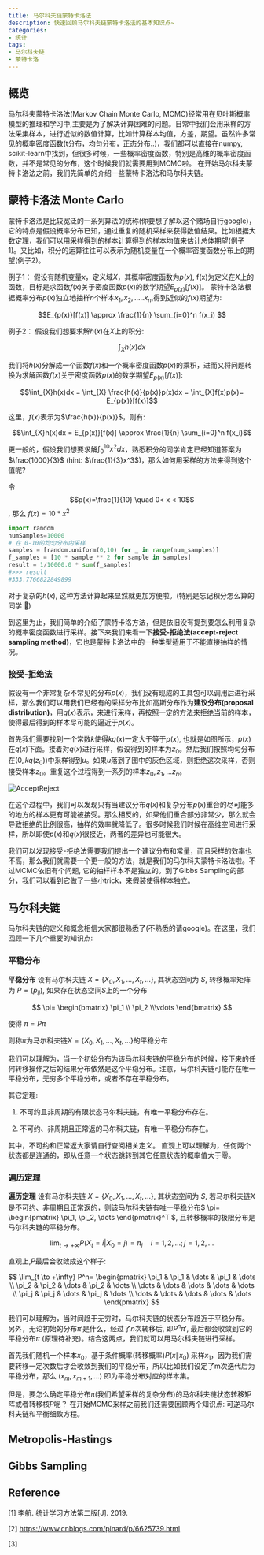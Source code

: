 ```yaml
---
title: 马尔科夫链蒙特卡洛法
description: 快速回顾马尔科夫链蒙特卡洛法的基本知识点~
categories:
- 统计
tags:
- 马尔科夫链
- 蒙特卡洛
---
```


## 概览
马尔科夫蒙特卡洛法(Markov Chain Monte Carlo, MCMC)经常用在贝叶斯概率模型的推理和学习中,主要是为了解决计算困难的问题。日常中我们会用采样的方法采集样本，进行近似的数值计算，比如计算样本均值，方差，期望。虽然许多常见的概率密度函数(t分布，均匀分布，正态分布..)，我们都可以直接在numpy, scikit-learn中找到，但很多时候，一些概率密度函数，特别是高维的概率密度函数，并不是常见的分布，这个时候我们就需要用到MCMC啦。
在开始马尔科夫蒙特卡洛法之前，我们先简单的介绍一些蒙特卡洛法和马尔科夫链。

## 蒙特卡洛法 Monte Carlo
蒙特卡洛法是比较宽泛的一系列算法的统称(你要想了解以这个赌场自行google)，它的特点是假设概率分布已知，通过重复的随机采样来获得数值结果。比如根据大数定理，我们可以用采样得到的样本计算得到的样本均值来估计总体期望(例子1)。又比如，积分的运算往往可以表示为随机变量在一个概率密度函数分布上的期望(例子2)。

例子1：
假设有随机变量$x$，定义域$X$，其概率密度函数为$p(x)$, f(x)为定义在$X$上的函数，目标是求函数$f(x)$关于密度函数$p(x)$的数学期望$E_{p(x)}[f(x)]$。
蒙特卡洛法根据概率分布$p(x)$独立地抽样$n$个样本$x_1,x_2,.....x_n$,得到近似的$f(x)$期望为:

$$E_{p(x)}[f(x)] \approx \frac{1}{n} \sum_{i=0}^n f(x_i) $$

例子2：
假设我们想要求解$h(x)$在$X$上的积分:

$$\int_{X}h(x)dx$$

我们将$h(x)$分解成一个函数$f(x)$和一个概率密度函数$p(x)$的乘积，进而又将问题转换为求解函数$f(x)$关于密度函数$p(x)$的数学期望$E_{p(x)}[f(x)]$:

$$\int_{X}h(x)dx = \int_{X} \frac{h(x)}{p(x)}p(x)dx = \int_{X}f(x)p(x)= E_{p(x)}[f(x)]$$

这里，$f(x)$表示为$\frac{h(x)}{p(x)}$，则有:

$$\int_{X}h(x)dx = E_{p(x)}[f(x)] \approx \frac{1}{n} \sum_{i=0}^n f(x_i)$$

更一般的，假设我们想要求解$\int_0^{10} x^2dx$，熟悉积分的同学肯定已经知道答案为$\frac{1000}{3}$ (hint: $\frac{1}{3}x^3$)，那么如何用采样的方法来得到这个值呢?

令 $$p(x)=\frac{1}{10} \quad 0< x < 10$$, 那么 $f(x)=10 * x^2$

```python
import random
numSamples=10000
# 在 0-10的均匀分布内采样
samples = [random.uniform(0,10) for _ in range(num_samples)]
f_samples = [10 * sample ** 2 for sample in samples]
result = 1/10000.0 * sum(f_samples)
#>>> result
#333.7766822849899
```

对于复杂的$h(x)$, 这种方法计算起来显然就更加方便啦。(特别是忘记积分怎么算的同学 :speak_no_evil:)

到这里为止，我们简单的介绍了蒙特卡洛方法，但是依旧没有提到要怎么利用复杂的概率密度函数进行采样。接下来我们来看一下**接受-拒绝法(accept-reject sampling method)**，它也是蒙特卡洛法中的一种类型适用于不能直接抽样的情况。

### 接受-拒绝法 ###
假设有一个非常复杂不常见的分布$p(x)$，我们没有现成的工具包可以调用后进行采样，那么我们可以用我们已经有的采样分布比如高斯分布作为**建议分布(proposal distribution)**，用$q(x)$表示，来进行采样，再按照一定的方法来拒绝当前的样本，使得最后得到的样本尽可能的逼近于$p(x)$。

首先我们需要找到一个常数$k$使得$kq(x)$一定大于等于$p(x)$, 也就是如图所示，$p(x)$在$q(x)$下面。接着对$q(x)$进行采样，假设得到的样本为$z_0$。然后我们按照均匀分布在$(0, kq(z_0))$中采样得到$u$。如果$u$落到了图中的灰色区域，则拒绝这次采样，否则接受样本$z_0$。重复这个过程得到一系列的样本$z_0,z_1,...z_n$。

![AcceptReject](https://images2015.cnblogs.com/blog/1042406/201703/1042406-20170327143755811-993574578.png )


在这个过程中，我们可以发现只有当建议分布$q(x)$和复杂分布$p(x)$重合的尽可能多的地方的样本更有可能被接受。那么相反的，如果他们重合部分非常少，那么就会导致拒绝的比例很高，抽样的效率就降低了。很多时候我们时候在高维空间进行采样，所以即使$p(x)$和$q(x)$很接近，两者的差异也可能很大。

我们可以发现接受-拒绝法需要我们提出一个建议分布和常量，而且采样的效率也不高，那么我们就需要一个更一般的方法，就是我们的马尔科夫蒙特卡洛法啦。不过MCMC依旧有个问题, 它的抽样样本不是独立的。到了Gibbs Sampling的部分，我们可以看到它做了一些小trick，来假装使得样本独立。

## 马尔科夫链
马尔科夫链的定义和概念相信大家都很熟悉了(不熟悉的请google)。在这里，我们回顾一下几个重要的知识点:

### 平稳分布
**平稳分布** 设有马尔科夫链 $X=\{X_0, X_1, ..., X_t, ...\}$, 其状态空间为 $S$, 转移概率矩阵为 $P=(p_{ij})$, 如果存在状态空间$S$上的一个分布

$$ \pi= \begin{bmatrix} \pi_1 \\ \pi_2 \\\vdots \end{bmatrix} $$

使得 $\pi=P\pi$

则称$\pi$为马尔科夫链$X=\{X_0, X_1, ..., X_t, ...\}$的平稳分布

我们可以理解为，当一个初始分布为该马尔科夫链的平稳分布的时候，接下来的任何转移操作之后的结果分布依然是这个平稳分布。注意，马尔科夫链可能存在唯一平稳分布，无穷多个平稳分布，或者不存在平稳分布。

其它定理:
1. 不可约且非周期的有限状态马尔科夫链，有唯一平稳分布存在。

2. 不可约、非周期且正常返的马尔科夫链，有唯一平稳分布存在。

其中，不可约和正常返大家请自行查阅相关定义。 直观上可以理解为，任何两个状态都是连通的，即从任意一个状态跳转到其它任意状态的概率值大于零。

### 遍历定理
**遍历定理** 设有马尔科夫链 $X=\{X_0, X_1, \dots, X_t, \dots \}$, 其状态空间为 $S$, 若马尔科夫链$X$是不可约、非周期且正常返的，则该马尔科夫链有唯一平稳分布$ \pi= \begin{pmatrix} \pi_1, \pi_2, \dots \end{pmatrix}^T $, 且转移概率的极限分布是马尔科夫链的平稳分布。

$$\lim_{t \to +\infty} P(X_t=i|X_0=j)=\pi_i  \quad i=1,2,\dots; j=1,2,\dots$$

直观上,$P$最后会收敛成这个样子:

$$ \lim_{t \to +\infty} P^n= 
\begin{pmatrix} 
\pi_1 & \pi_1 & \dots & \pi_1 & \dots \\
\pi_2 & \pi_2 & \dots & \pi_2 & \dots \\
\dots & \dots & \dots & \dots & \dots \\
\pi_j & \pi_j   & \dots  & \pi_j & \dots \\
\dots & \dots & \dots & \dots & \dots
 \end{pmatrix} $$

我们可以理解为，当时间趋于无穷时，马尔科夫链的状态分布趋近于平稳分布。
另外，无论初始的分布$\pi'$是什么，经过了$n$次转移后, 即$P^n\pi'$, 最后都会收敛到它的平稳分布$\pi$ (原理待补充)。结合这两点，我们就可以用马尔科夫链进行采样。

首先我们随机一个样本$x_0$，基于条件概率(转移概率)$P(x\|x_0)$ 采样$x_1$，因为我们需要转移一定次数后才会收敛到我们的平稳分布，所以比如我们设定了m次迭代后为平稳分布，那么 $(x_m, x_{m+1}, \dots)$ 即为平稳分布对应的样本集。

但是，要怎么确定平稳分布$\pi$(我们希望采样的复杂分布)的马尔科夫链状态转移矩阵或者转移核$P$呢？
在开始MCMC采样之前我们还需要回顾两个知识点: 可逆马尔科夫链和平衡细致方程。


## Metropolis-Hastings

## Gibbs Sampling

## Reference
[1] 李航. 统计学习方法第二版[J]. 2019.

[2] https://www.cnblogs.com/pinard/p/6625739.html

[3] 



